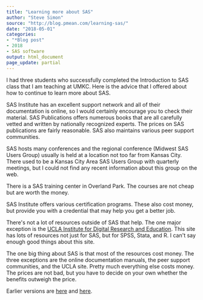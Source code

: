 ```yaml
---
title: "Learning more about SAS"
author: "Steve Simon"
source: "http://blog.pmean.com/learning-sas/"
date: "2018-05-01"
categories:
- "*Blog post"
- 2018
- SAS software
output: html_document
page_update: partial
---
```


I had three students who successfully completed the Introduction to SAS class that I am teaching at UMKC. Here is the advice that I offered about how to continue to learn more about SAS.

<!---More--->

SAS Institute has an excellent support network and all of their documentation is online, so I would certainly encourage you to check their material. SAS Publications offers numerous books that are all carefully vetted and written by nationally recognized experts. The prices on SAS publications are fairly reasonable. SAS also maintains various peer support communities.

SAS hosts many conferences and the regional conference (Midwest SAS Users Group) usually is held at a location not too far from Kansas City. There used to be a Kansas City Area SAS Users Group with quarterly meetings, but I could not find any recent information about this group on the web.

There is a SAS training center in Overland Park. The courses are not cheap but are worth the money.

SAS Institute offers various certification programs. These also cost money, but provide you with a credential that may help you get a better job.

There's not a lot of resources outside of SAS that help. The one major exception is the [UCLA Institute for Digital Research and Education](https://stats.idre.ucla.edu/sas/). This site has lots of resources not just for SAS, but for SPSS, Stata, and R. I can't say enough good things about this site.

The one big thing about SAS is that most of the resources cost money. The three exceptions are the online documentation manuals, the peer support communities, and the UCLA site. Pretty much everything else costs money. The prices are not bad, but you have to decide on your own whether the benefits outweigh the price.

Earlier versions are [here][sim1] and [here][sim2].
 
[sim1]: http://blog.pmean.com/learning-sas/
[sim2]: http://new.pmean.com/learning-sas/
